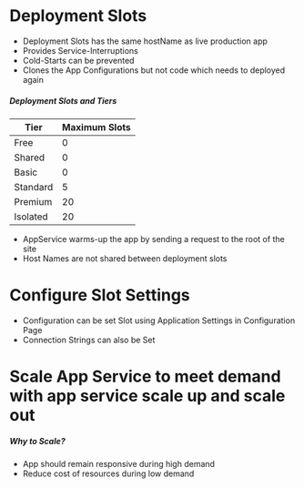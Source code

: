 # Deployment Slots
* Deployment Slots has the same hostName as live production app
* Provides Service-Interruptions
* Cold-Starts can be prevented
* Clones the App Configurations but not code which needs to deployed again 

##### Deployment Slots and Tiers
  
  | Tier      | Maximum Slots |
  |-----------|---------------|
  | Free      | 0             |
  | Shared    | 0             |
  | Basic     | 0             |
  | Standard  | 5             |
  | Premium   | 20            |
  | Isolated  | 20            |

* AppService warms-up the app by sending a request to the root of the site
* Host Names are not shared between deployment slots

# Configure Slot Settings
* Configuration can be set Slot using Application Settings in Configuration Page
* Connection Strings can also be Set

# Scale App Service to meet demand with app service scale up and scale out
  ##### Why to Scale?
  * App should remain responsive during high demand
  * Reduce cost of resources during low demand
